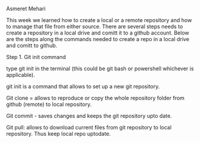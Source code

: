 Asmeret Mehari

This week we learned how to create a local or  a remote repository and how to manage that file from either source.  There are several steps needs to create a repository in a local drive and comitt it to a github account. Below are the steps along the commands needed to create a repo in a local drive and comitt to github. 

Step 1. Git init command 

type git init in the terminal (this could be git bash or powershell whichever is applicable). 

git init is a command that allows to set up a new git repository. 

Git clone = allows to reproduce or copy the whole repository folder from github (remote) to local repository. 

Git commit - saves changes and keeps the git repository upto date.

Git pull: allows to download current files from git repository to local repository. Thus keep local repo uptodate.

